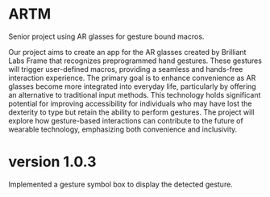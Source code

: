 # ARTM
Senior project using AR glasses for gesture bound macros.

Our project aims to create an app for the AR glasses created by Brilliant Labs Frame that recognizes preprogrammed hand gestures. These gestures will trigger user-defined macros, providing a seamless and hands-free interaction experience. The primary goal is to enhance convenience as AR glasses become more integrated into everyday life, particularly by offering an alternative to traditional input methods. This technology holds significant potential for improving accessibility for individuals who may have lost the dexterity to type but retain the ability to perform gestures. The project will explore how gesture-based interactions can contribute to the future of wearable technology, emphasizing both convenience and inclusivity.

# version 1.0.3
Implemented a gesture symbol box to display the detected gesture.